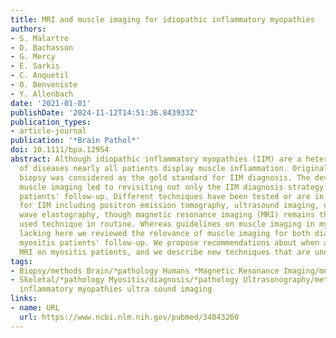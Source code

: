 ```yaml
---
title: MRI and muscle imaging for idiopathic inflammatory myopathies
authors:
- S. Malartre
- D. Bachasson
- G. Mercy
- E. Sarkis
- C. Anquetil
- O. Benveniste
- Y. Allenbach
date: '2021-01-01'
publishDate: '2024-11-12T14:51:36.843933Z'
publication_types:
- article-journal
publication: '*Brain Pathol*'
doi: 10.1111/bpa.12954
abstract: Although idiopathic inflammatory myopathies (IIM) are a heterogeneous group
  of diseases nearly all patients display muscle inflammation. Originally, muscle
  biopsy was considered as the gold standard for IIM diagnosis. The development of
  muscle imaging led to revisiting not only the IIM diagnosis strategy but also the
  patients' follow-up. Different techniques have been tested or are in development
  for IIM including positron emission tomography, ultrasound imaging, ultrasound shear
  wave elastography, though magnetic resonance imaging (MRI) remains the most widely
  used technique in routine. Whereas guidelines on muscle imaging in myositis are
  lacking here we reviewed the relevance of muscle imaging for both diagnosis and
  myositis patients' follow-up. We propose recommendations about when and how to perform
  MRI on myositis patients, and we describe new techniques that are under development.
tags:
- Biopsy/methods Brain/*pathology Humans *Magnetic Resonance Imaging/methods Muscle
- Skeletal/*pathology Myositis/diagnosis/*pathology Ultrasonography/methods Mri idiopathic
  inflammatory myopathies ultra sound imaging
links:
- name: URL
  url: https://www.ncbi.nlm.nih.gov/pubmed/34043260
---
```

